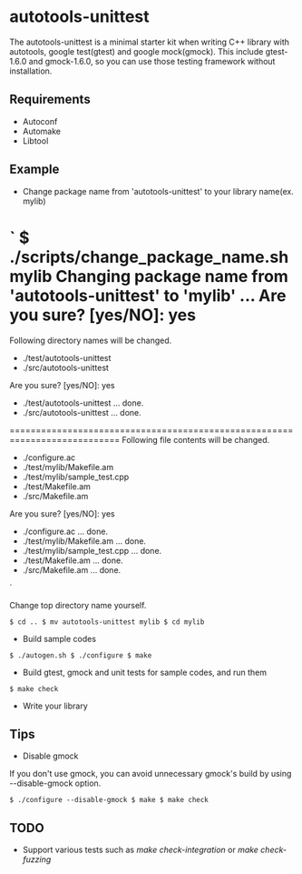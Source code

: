 autotools-unittest
==================

The autotools-unittest is a minimal starter kit when writing C++ library
with autotools, google test(gtest) and google mock(gmock).
This include gtest-1.6.0 and gmock-1.6.0,
so you can use those testing framework without installation.

Requirements
------------

* Autoconf
* Automake
* Libtool

Example
-------

* Change package name from 'autotools-unittest' to your library name(ex. mylib)

`
$ ./scripts/change_package_name.sh mylib
Changing package name from 'autotools-unittest' to 'mylib' ... Are you sure? [yes/NO]: yes
===========================================================================
Following directory names will be changed.

* ./test/autotools-unittest
* ./src/autotools-unittest

Are you sure? [yes/NO]: yes

* ./test/autotools-unittest ... done.
* ./src/autotools-unittest ... done.

===========================================================================
Following file contents will be changed.

* ./configure.ac
* ./test/mylib/Makefile.am
* ./test/mylib/sample_test.cpp
* ./test/Makefile.am
* ./src/Makefile.am

Are you sure? [yes/NO]: yes

* ./configure.ac ... done.
* ./test/mylib/Makefile.am ... done.
* ./test/mylib/sample_test.cpp ... done.
* ./test/Makefile.am ... done.
* ./src/Makefile.am ... done.

`

Change top directory name yourself.

`
$ cd ..
$ mv autotools-unittest mylib
$ cd mylib
`

* Build sample codes

`
$ ./autogen.sh
$ ./configure
$ make
`

* Build gtest, gmock and unit tests for sample codes, and run them

`
$ make check
`

* Write your library

Tips
----

* Disable gmock

If you don't use gmock, you can avoid unnecessary gmock's build by using --disable-gmock option.

`
$ ./configure --disable-gmock
$ make
$ make check
`

TODO
----

* Support various tests such as *make check-integration* or *make check-fuzzing*

